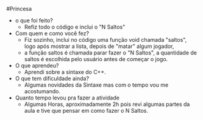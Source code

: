#Princesa

* o que foi feito?
  * Refiz todo o código e inclui o "N Saltos"
* Com quem e como você fez?
  * Fiz sozinho, inclui no código uma função void chamada "saltos", logo após mostrar a lista, depois de "matar" algum jogador, 
  * a função saltos é chamada parar fazer o "N Saltos", a quantidade de saltos é escolhida pelo usuário antes de começar o jogo. 
* O que aprendeu?
  * Aprendi sobre a sintaxe do C++.
* O que tem dificuldade ainda?
  * Algumas novidades da Sintaxe mas com o tempo vou me acostumando.
* Quanto tempo levou pra fazer a atividade
  * Algumas Horas, aproximadamente 2h pois revi algumas partes da aula e tive que pensar em como fazer o N Saltos.
